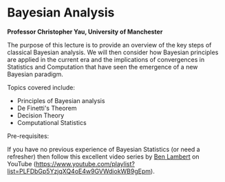 # Bayesian Analysis

**Professor Christopher Yau, University of Manchester**

The purpose of this lecture is to provide an overview of the key steps of classical Bayesian analysis. We will then consider how Bayesian principles are applied in the current era and the implications of convergences in Statistics and Computation that have seen the emergence of a new Bayesian paradigm.

Topics covered include:
  - Principles of Bayesian analysis
  - De Finetti's Theorem
  - Decision Theory
  - Computational Statistics

Pre-requisites:

If you have no previous experience of Bayesian Statistics (or need a refresher) then follow this excellent video series by [Ben Lambert](https://ben-lambert.com/about/) on YouTube (https://www.youtube.com/playlist?list=PLFDbGp5YzjqXQ4oE4w9GVWdiokWB9gEpm).
